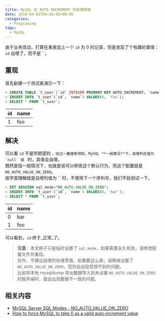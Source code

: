 ```yaml
---
title: MySQL 在 AUTO INCREMENT 列存储零值
date: 2019-04-01T04:45:03+00:00
categories:
  - Programing
tags:
  - MySQL
---
```


由于业务改动，打算在某表加上一个 `id` 为 0 的记录，但是发现了个有趣的事情：`id` 自增了，而不是 ``。

<!--more-->

## 重现

首先新建一个测试表演示一下：

```sql
> CREATE TABLE `t_user`(`id` INTEGER PRIMARY KEY AUTO_INCREMENT, `name` VARCHAR(32) NOT NULL);
> INSERT INTO `t_user`(`id`, `name`) VALUES(0, 'foo');
> SELECT * FROM `t_user`;
```

| id | name 
|:---|:---
| 1 | foo

## 解决

可以看 `id` 不是所期望的 ``，经过一番搜索得知，MySQL **一般情况**下，自增列在值为 `null` 或 `` 时，其值会自增。  
既然是指一般情况下，也就是说可以修改这个默认行为，而这个配置就是 `NO_AUTO_VALUE_ON_ZERO`。  
按字面理解就是自增列值为 `` 时，不使用下一个序列号，我们不妨测试一下。

```sql
> SET SESSION sql_mode="NO_AUTO_VALUE_ON_ZERO";
> INSERT INTO `t_user`(`id`, `name`) VALUES(0, 'bar');
> SELECT * FROM `t_user`;
```

| id | name
|:---|:---
| 0 | bar
| 1 | foo

可以看到，`id` 终于_正常_了。

> **注意**：本文例子只是临时设置了 `sql_mode`，如果需要永久有效，请修改配置文件并重启。  
> 另外，不建议自增列存储零值，如果要这么做，请确保设置了 `NO_AUTO_VALUE_ON_ZERO`，否则会出现意想不到的问题。  
> 比如将本地 mysqldump 导出数据导入到未设置 `NO_AUTO_VALUE_ON_ZERO` 的服务端时，就会出现数据不一致的问题。

## 相关内容

  * [MySQL Server SQL Modes - NO_AUTO_VALUE_ON_ZERO][1]
  * [How to force MySQL to take 0 as a valid auto-increment value][2]

 [1]: https://dev.mysql.com/doc/refman/8.0/en/sql-mode.html#sqlmode_no_auto_value_on_zero
 [2]: https://stackoverflow.com/questions/1142472/how-to-force-mysql-to-take-0-as-a-valid-auto-increment-value
